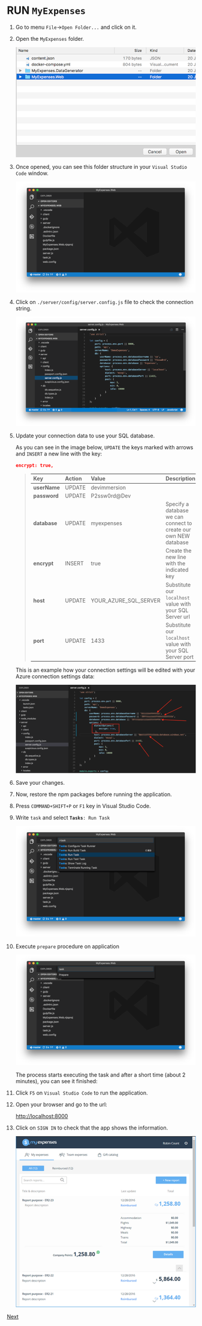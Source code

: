 # RUN ``MyExpenses``

1. Go to menu ``File``->``Open Folder...`` and click on it.

1. Open the ``MyExpenses`` folder.  

    ![](img/nodejs_app_myexpenses_folder.png)

1. Once opened, you can see this folder structure in your ``Visual Studio Code`` window.  

    ![](img/nodejs_app_myexpenses_open.png)

1. Click on ``./server/config/server.config.js`` file to check the connection string.

    ![](img/nodejs_app_connection_settings.png)

1. Update your connection data to use your SQL database.  

    As you can see in the image below, ``UPDATE`` the keys marked with arrows and ``INSERT`` a new line with the key:  

    ```json
    encrypt: true,
    ```

    >| Key | Action | Value | Description |
    >|---|---|---|---|
    >| **userName** | UPDATE | devimmersion | | 
    >| **password** | UPDATE | P2ssw0rd@Dev | |
    >| **database** | UPDATE | myexpenses | Specify a database we can connect to create our own NEW database |
    >| **encrypt** | INSERT | true | Create the new line with the indicated key |
    >| **host** | UPDATE | YOUR_AZURE_SQL_SERVER | Substitute our ``localhost`` value with your SQL Server url |
    >| **port** | UPDATE | 1433 | Substitute our ``localhost`` value with your SQL Server port |
    
    This is an example how your connection settings will be edited with your Azure connection settings data:  

    ![](img/nodejs_web_connectionstring.png)    

1. Save your changes.

1. Now, restore the npm packages before running the application.
    
 1. Press ``COMMAND+SHIFT+P`` or ``F1`` key in Visual Studio Code.  

 1. Write ``task`` and select **``Tasks``**``: Run Task``

    ![](img/vscode_task_run.png)

1. Execute ``prepare`` procedure on application  
    
    ![](img/vscode_task_run_prepare.png)

    The process starts executing the task and after a short time (about 2 minutes), you can see it finished:

    [](img/vscode_executing_task.gif)

1. Click ``F5`` on ``Visual Studio Code`` to run the application. 

1. Open your browser and go to the url:  

    [http://localhost:8000](http://localhost:8000)

1.  Click on ``SIGN IN`` to check that the app shows the information.
  
    ![](img/nodejs_app_myexpenses_running_on_browser_with_data.png)

<a href="conclusion.md">Next</a>




